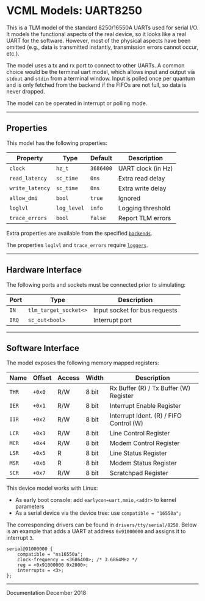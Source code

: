 # VCML Models: UART8250
This is a TLM model of the standard 8250/16550A UARTs used for serial I/O. It
models the functional aspects of the real device, so it looks like a real UART
for the software. However, most of the physical aspects have been omitted
(e.g., data is transmitted instantly, transmission errors cannot occur, etc.).

The model uses a tx and rx port to connect to other UARTs. A common choice would
be the terminal uart model, which allows input and output via `stdout` and `stdin`
from a terminal window. Input is polled once per quantum and is only fetched
from the backend if the FIFOs are not full, so data is never dropped.

The model can be operated in interrupt or polling mode.

----
## Properties
This model has the following properties:

| Property        | Type        | Default   | Description        |
| --------------- | ----------- | --------- | ------------------ |
| `clock`         | `hz_t`      | `3686400` | UART clock (in Hz) |
| `read_latency`  | `sc_time`   | `0ns`     | Extra read delay   |
| `write_latency` | `sc_time`   | `0ns`     | Extra write delay  |
| `allow_dmi`     | `bool`      | `true`    | Ignored            |
| `loglvl`        | `log_level` | `info`    | Logging threshold  |
| `trace_errors`  | `bool`      | `false`   | Report TLM errors  |

Extra properties are available from the specified [`backends`](../backends.md).

The properties `loglvl` and `trace_errors` require [`loggers`](../logging.md).

----
## Hardware Interface
The following ports and sockets must be connected prior to simulating:

| Port  | Type                  | Description                   |
| ----- | --------------------- | ----------------------------- |
| `IN`  | `tlm_target_socket<>` | Input socket for bus requests |
| `IRQ` | `sc_out<bool>`        | Interrupt port                |

----
## Software Interface
The model exposes the following memory mapped registers:

| Name  | Offset | Access | Width | Description                             |
| ----- | ------ | ------ | ----- | --------------------------------------- |
| `THR` | `+0x0` |  R/W   | 8 bit | Rx Buffer (R) / Tx Buffer (W) Register  |
| `IER` | `+0x1` |  R/W   | 8 bit | Interrupt Enable Register               |
| `IIR` | `+0x2` |  R/W   | 8 bit | Interrupt Ident. (R) / FIFO Control (W) |
| `LCR` | `+0x3` |  R/W   | 8 bit | Line Control Register                   |
| `MCR` | `+0x4` |  R/W   | 8 bit | Modem Control Register                  |
| `LSR` | `+0x5` |  R     | 8 bit | Line Status Register                    |
| `MSR` | `+0x6` |  R     | 8 bit | Modem Status Register                   |
| `SCR` | `+0x7` |  R/W   | 8 bit | Scratchpad Register                     |

This device model works with Linux:

* As early boot console: add `earlycon=uart,mmio,<addr>` to kernel parameters
* As a serial device via the device tree: use `compatible = "16550a";`

The corresponding drivers can be found in `drivers/tty/serial/8250`. Below is
an example that adds a UART at address `0x91000000` and assigns it to interrupt
`3`.

```
serial@91000000 {
    compatible = "ns16550a";
    clock-frequency = <3686400>; /* 3.6864MHz */
    reg = <0x91000000 0x2000>;
    interrupts = <3>;
};
```

----
Documentation December 2018
